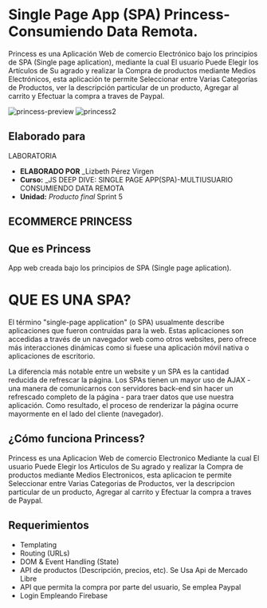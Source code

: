 # Single Page App (SPA) Princess-Consumiendo Data Remota.

Princess es una Aplicación Web de comercio Electrónico bajo los principios de SPA (Single page aplication), mediante la cual El usuario Puede Elegir los Artículos de Su agrado y realizar la Compra de productos mediante Medios Electrónicos, esta aplicación te permite Seleccionar entre Varias Categorías de Productos, ver la descripción particular de un producto, Agregar al carrito y Efectuar la compra a traves de Paypal.

![princess-preview](https://user-images.githubusercontent.com/37425706/44370779-4b9bed00-a4a1-11e8-926a-1883f709b623.png)
![princess2](https://user-images.githubusercontent.com/37425706/44370882-cebd4300-a4a1-11e8-9e0a-cee6b20031c8.png)

##  Elaborado para
LABORATORIA

* **ELABORADO POR** _Lizbeth Pérez Virgen
* **Curso:** _JS DEEP DIVE: SINGLE PAGE APP(SPA)-MULTIUSUARIO CONSUMIENDO DATA REMOTA 
* **Unidad:** _Producto final_ Sprint 5

## ECOMMERCE PRINCESS

##  Que es Princess

App web  creada bajo los principios de SPA (Single page aplication).

# QUE ES UNA SPA?
El término "single-page application" (o SPA) usualmente describe aplicaciones que fueron contruidas para la web. Estas aplicaciones son accedidas a través de un navegador web como otros websites, pero ofrece más interacciones dinámicas como si fuese una aplicación móvil nativa o aplicaciones de escritorio.

La diferencia más notable entre un website y un SPA es la cantidad reducida de refrescar la página. Los SPAs tienen un mayor uso de AJAX - una manera de comunicarnos con servidores back-end sin hacer un refrescado completo de la página - para traer datos que use nuestra aplicación. Como resultado, el proceso de renderizar la página ocurre mayormente en el lado del cliente (navegador).


## ¿Cómo funciona Princess?
Princess es una Aplicacion Web de comercio Electronico Mediante la cual El usuario Puede Elegir los Articulos de Su agrado y realizar la Compra de productos mediante Medios Electronicos, esta aplicacion te permite Seleccionar entre Varias Categorias de Productos, ver la descripcion particular de un producto, Agregar al carrito y Efectuar la compra a traves de Paypal.  


## Requerimientos
  * Templating
  * Routing (URLs)
  * DOM & Event Handling (State)
  * API de productos (Descripción, precios, etc). Se Usa Api de Mercado Libre
  * API que permita la compra por parte del usuario, Se emplea Paypal
  * Login Empleando Firebase
